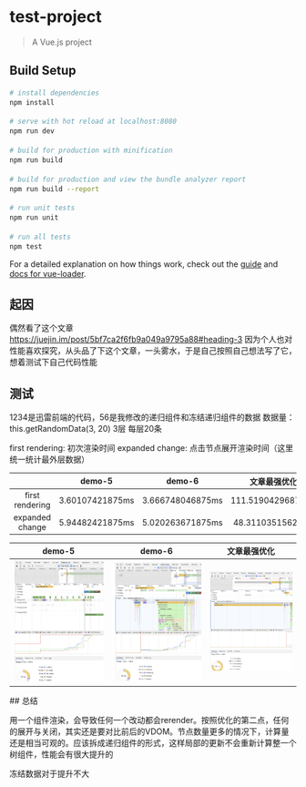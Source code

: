 # test-project

> A Vue.js project

## Build Setup

``` bash
# install dependencies
npm install

# serve with hot reload at localhost:8080
npm run dev

# build for production with minification
npm run build

# build for production and view the bundle analyzer report
npm run build --report

# run unit tests
npm run unit

# run all tests
npm test
```

For a detailed explanation on how things work, check out the [guide](http://vuejs-templates.github.io/webpack/) and [docs for vue-loader](http://vuejs.github.io/vue-loader).
## 起因

偶然看了这个文章 https://juejin.im/post/5bf7ca2f6fb9a049a9795a88#heading-3
因为个人也对性能喜欢探究，从头品了下这个文章，一头雾水，于是自己按照自己想法写了它，想着测试下自己代码性能

## 测试

1234是迅雷前端的代码，56是我修改的递归组件和冻结递归组件的数据
数据量：this.getRandomData(3, 20)  3层 每层20条

first rendering: 初次渲染时间
expanded change: 点击节点展开渲染时间（这里统一统计最外层数据）

| | demo-5 | demo-6 | 文章最强优化 |
| :----: | :----: |:----: |:----: |
|first rendering| 3.60107421875ms | 3.666748046875ms | 111.51904296875ms |
|expanded change|  5.94482421875ms | 5.020263671875ms | 48.31103515625ms |
<table>
  <tr>
    <th>demo-5</th>
    <th>demo-6</th>
    <th>文章最强优化</th>
  </tr>
  <tbody>
    <tr>
      <td align="center" valign="middle">
          <img width="222px" src="./img/5.png">
      </td>
      <td align="center" valign="middle">
          <img width="222px" src="./img/6.png">
      </td>
      <td align="center" valign="middle">
          <img width="222px" src="./img/x.png">
      </td>
  </tbody>
</table>
## 总结

用一个组件渲染，会导致任何一个改动都会rerender。按照优化的第二点，任何的展开与关闭，其实还是要对比前后的VDOM。节点数量更多的情况下，计算量还是相当可观的。应该拆成递归组件的形式，这样局部的更新不会重新计算整一个树组件，性能会有很大提升的

冻结数据对于提升不大

